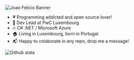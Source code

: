 ![Joao Felicio Banner](https://res.cloudinary.com/joaolfelicio/image/upload/v1613565167/banner.png)

- :heartpulse:        Programming addicted and open source lover!
- :office:            Dev Lead at PwC Luxembourg.
- :fire:              C# .NET / Microsoft Azure
- :house:             Living in Luxembourg, born in Portugal.
- :mailbox_with_mail: Happy to colaborate in any repo, drop me a message!

![Github stats](https://github-readme-stats.vercel.app/api?username=joaolfelicio&theme=radical&count_private=true&show_icons=true)
